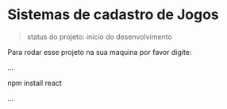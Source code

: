 <h1>Sistemas de cadastro de Jogos</h1>

> status do projeto: inicio do desenvolvimento

Para rodar esse projeto na sua maquina por favor digite:

...

npm install react

...
